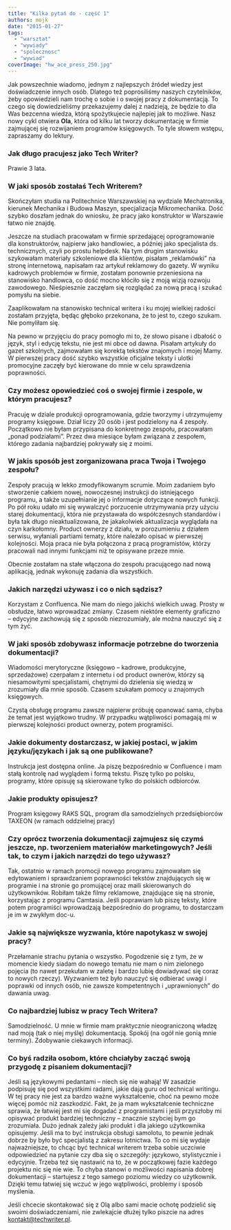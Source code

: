 ```yaml
---
title: "Kilka pytań do - część 1"
authors: mojk
date: "2015-01-27"
tags:
  - "warsztat"
  - "wywiady"
  - "spolecznosc"
  - "wywiad"
coverImage: "hw_ace_press_250.jpg"
---
```


Jak powszechnie wiadomo, jednym z najlepszych źródeł wiedzy jest doświadczenie
innych osób. Dlatego też poprosiliśmy naszych czytelników, żeby opowiedzieli nam
trochę o sobie i o swojej pracy z dokumentacją. To czego się dowiedzieliśmy
przekazujemy dalej z nadzieją, że będzie to dla Was bezcenna wiedza, którą
spożytkujecie najlepiej jak to możliwe. Nasz nowy cykl otwiera **Ola**, która od
kilku lat tworzy dokumentację w firmie zajmującej się rozwijaniem programów
księgowych. To tyle słowem wstępu, zapraszamy do lektury.

<!--truncate-->

### Jak długo pracujesz jako Tech Writer?

Prawie 3 lata.

### W jaki sposób zostałaś Tech Writerem?

Skończyłam studia na Politechnice Warszawskiej na wydziale Mechatronika,
kierunek Mechanika i Budowa Maszyn, specjalizacja Mikromechanika. Dość szybko
doszłam jednak do wniosku, że pracy jako konstruktor w Warszawie łatwo nie
znajdę.

Jeszcze na studiach pracowałam w firmie sprzedającej oprogramowanie dla
konstruktorów, najpierw jako handlowiec, a później jako specjalista ds.
technicznych, czyli po prostu helpdesk. Na tym drugim stanowisku szykowałam
materiały szkoleniowe dla klientów, pisałam „reklamówki” na stronę internetową,
napisałam raz artykuł reklamowy do gazety. W wyniku kadrowych problemów w
firmie, zostałam ponownie przeniesiona na stanowisko handlowca, co dość mocno
kłóciło się z moją wizją rozwoju zawodowego. Nieśpiesznie zaczęłam się rozglądać
za nową pracą i szukać pomysłu na siebie.

Zaaplikowałam na stanowisko technical writera i ku mojej wielkiej radości
zostałam przyjęta, będąc głęboko przekonana, że to jest to, czego szukam. Nie
pomyliłam się.

Na pewno w przyjęciu do pracy pomogło mi to, że słowo pisane i dbałość o język,
styl i edycję tekstu, nie jest mi obce od dawna. Pisałam artykuły do gazet
szkolnych, zajmowałam się korektą tekstów znajomych i mojej Mamy. W pierwszej
pracy dość szybko wszystkie oficjalne teksty i ulotki promocyjne zaczęły być
kierowane do mnie w celu sprawdzenia poprawności.

### Czy możesz opowiedzieć coś o swojej firmie i zespole, w którym pracujesz?

Pracuję w dziale produkcji oprogramowania, gdzie tworzymy i utrzymujemy programy
księgowe. Dział liczy 20 osób i jest podzielony na 4 zespoły. Początkowo nie
byłam przypisana do konkretnego zespołu, pracowałam „ponad podziałami”. Przez
dwa miesiące byłam związana z zespołem, którego zadania najbardziej pokrywały
się z moimi.

### W jakis sposób jest zorganizowana praca Twoja i Twojego zespołu?

Zespoły pracują w lekko zmodyfikowanym scrumie. Moim zadaniem było stworzenie
całkiem nowej, nowoczesnej instrukcji do istniejącego programu, a także
uzupełnianie jej o informacje dotyczące nowych funkcji. Po pół roku udało mi się
wywalczyć porzucenie utrzymywania przy użyciu starej dokumentacji, która nie
przystawała do współczesnych standardów i była tak długo nieaktualizowana, że
jakakolwiek aktualizacja wyglądała na czyn karkołomny. Product ownerzy z działu,
w porozumieniu z działem serwisu, wyłaniali partiami tematy, które należało
opisać w pierwszej kolejności. Moja praca nie była połączona z pracą
programistów, którzy pracowali nad innymi funkcjami niż te opisywane przeze
mnie.

Obecnie zostałam na stałe włączona do zespołu pracującego nad nową aplikacją,
jednak wykonuję zadania dla wszystkich.

### Jakich narzędzi używasz i co o nich sądzisz?

Korzystam z Confluenca. Nie mam do niego jakichś wielkich uwag. Prosty w
obsłudze, łatwo wprowadzać zmiany. Czasem niektóre elementy graficzno – edycyjne
zachowują się z sposób niezrozumiały, ale można nauczyć się z tym żyć.

### W jaki sposób zdobywasz informacje potrzebne do tworzenia dokumentacji?

Wiadomości merytoryczne (księgowo – kadrowe, produkcyjne, sprzedażowe) czerpałam
z internetu i od product ownerów, którzy są niesamowitymi specjalistami,
chętnymi do dzielenia się wiedzą w zrozumiały dla mnie sposób. Czasem szukałam
pomocy u znajomych księgowych.

Czystą obsługę programu zawsze najpierw próbuję opanować sama, chyba że temat
jest wyjątkowo trudny. W przypadku wątpliwości pomagają mi w pierwszej
kolejności product ownerzy, potem programiści.

### Jakie dokumenty dostarczasz, w jakiej postaci, w jakim języku/językach i jak są one publikowane?

Instrukcja jest dostępna online. Ja piszę bezpośrednio w Confluence i mam stałą
kontrolę nad wyglądem i formą tekstu. Piszę tylko po polsku, programy, które
opisuję są skierowane tylko do polskich odbiorców.

### Jakie produkty opisujesz?

Program księgowy RAKS SQL, program dla samodzielnych przedsiębiorców TAXEON (w
ramach oddzielnej pracy)

### Czy oprócz tworzenia dokumentacji zajmujesz się czymś jeszcze, np. tworzeniem materiałów marketingowych? Jeśli tak, to czym i jakich narzędzi do tego używasz?

Tak, ostatnio w ramach promocji nowego programu zajmowałam się edytowaniem i
sprawdzaniem poprawności tekstów znajdujących się w programie i na stronie go
promującej oraz maili skierowanych do użytkowników. Robiłam także filmy
reklamowe, znajdujące się na stronie, korzystając z programu Camtasia. Jeśli
poprawiam lub piszę teksty, które potem programiści wprowadzają bezpośrednio do
programu, to dostarczam je im w zwykłym doc-u.

### Jakie są największe wyzwania, które napotykasz w swojej pracy?

Przełamanie strachu pytania o wszystko. Pogodzenie się z tym, że w momencie
kiedy siadam do nowego tematu nie mam o nim zielonego pojęcia (to nawet
przekułam w zaletę i bardzo lubię dowiadywać się coraz to nowych rzeczy).
Wyzwaniem też było nauczyć się odbierać uwagi i poprawki od innych osób, nie
zawsze kompetentnych i „uprawnionych” do dawania uwag.

### Co najbardziej lubisz w pracy Tech Writera?

Samodzielność. U mnie w firmie mam praktycznie nieograniczoną władzę nad moją
(tak o niej myślę) dokumentacją. Spokój (na ogół nie gonią mnie terminy).
Zdobywanie ciekawych informacji.

### Co byś radziła osobom, które chciałyby zacząć swoją przygodę z pisaniem dokumentacji?

Jeśli są językowymi pedantami – niech się nie wahają! W zasadzie podpisuję się
pod wszystkimi radami, jakie dają guru od technical writingu. W tej pracy nie
jest za bardzo ważne wykształcenie, choć na pewno może więcej pomóc niż
zaszkodzić. Fakt, że ja mam wykształcenie techniczne sprawia, że łatwiej jest mi
się dogadać z programistami i jeśli przyszłoby mi opisywać produkt bardziej
techniczny – znacznie szybciej bym go zrozumiała. Dużo jednak zależy jaki
produkt i dla jakiego użytkownika opisujemy. Jeśli ma to być instrukcja obsługi
samolotu, to pewnie jednak dobrze by było być specjalistą z zakresu lotnictwa.
To co mi się wydaje najważniejsze, to chcąc być technical writerem trzeba sobie
uczciwie odpowiedzieć na pytanie czy dba się o szczegóły: językowo,
stylistycznie i edycyjnie. Trzeba też się nastawić na to, że w początkowej fazie
każdego projektu nic się nie wie. To chyba stanowi o możliwości napisania dobrej
dokumentacji – startujesz z tego samego poziomu wiedzy co użytkownik. Dzięki
temu łatwiej się wczuć w jego wątpliwości, problemy i sposób myślenia.

Jeśli chcecie skontakować się z Olą albo sami macie ochotę podzielić się swoimi
doświadczeniami, nie zwlekajcie dłużej tylko piszcie na adres
[kontakt@techwriter.pl](mailto:kontakt@techwriter.pl).
